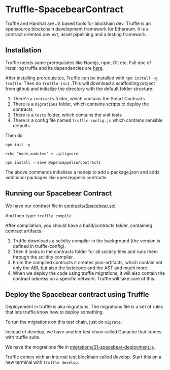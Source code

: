 # Truffle-SpacebearContract
Truffle and Hardhat are JS based tools for blockhain dev. Truffle is an opensource blockchain development framework for Ethereum. It is a contract oriented dev evt, asset pipelining and a testing framework. 

## Installation
Truffle needs some prerequisites like Nodejs, npm, Git etc. Full doc of installing truffle and its dependencies are [here](https://ethereum-blockchain-developer.com/2022-06-nft-truffle-hardhat-foundry/02-prerequisites-truffle-hardhat-foundry/).

After installing prerequisites, Truffle can be installed with `npm install -g truffle`.
Then do `truffle init` .This will download a scaffolding project from github and initialize the directory with the default folder structure:
1. There's a `contracts` folder, which contains the Smart Contracts
2. There is a `migrations` folder, which contains scripts to deploy the contracts
3. There is a `tests` folder, which contains the unit tests
4. There is a config file named `truffle-config.js` which contains sensible defaults.

Then do

`npm init -y`

`echo "node_modules" > .gitignore`

`npm install --save @openzeppelin/contracts`

The above commands initialises a nodejs to add a package.json and adds additional packages like openzeppelin contracts.

## Running our Spacebear Contract 
We have our contract file in [contracts/Spacebear.sol](contracts/Spacebear.sol).

And then type: `truffle compile`

After compilation, you should have a build/contracts folder, containing contract artifacts.
1. Truffle downloads a solidity compiler in the background (the version is defined in truffle-config).
2. Then it looks in the contracts folder for all solidity files and runs them through the solidity compiler.
3. From the compiled contracts it creates json-artifacts, which contain not only the ABI, but also the bytecode and the AST and much more.
4. When we deploy the code using truffle migrations, it will also contain the contract address on a specific network. Truffle will take care of this.

## Deploy the Spacebear contract using Truffle
Deployement in truffle is aka migrations. The migrations file is a set of rules that lets truffle know how to deploy something.

To run the migrations on this test chain, just do `migrate`. 

Instead of develop, we have another test chain called Ganache that comes with truffle suite.

We have the mogrations file in [migrations/01-spacebear-deployment.js](migrations/01-spacebear-deployment.js).

Truffle comes with an internal test blockhain called develop. Start this on a new terminal with `truffle develop`.


